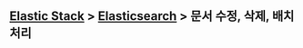 ﻿## [Elastic Stack](https://github.com/colaboy2010/ElasticStack/blob/master/README.md) > [Elasticsearch](https://github.com/colaboy2010/ElasticStack/blob/master/Elasticsearch/README.md) > 문서 수정, 삭제, 배치 처리
